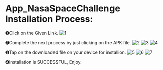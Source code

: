 # App_NasaSpaceChallenge Installation Process:
➊Click on the Given Link.
![1](https://github.com/ambarmishraa/App_NasaSpaceChallenge/assets/119369782/3d87857c-8e7f-4047-81b1-7fe6ae03a837)

➋Complete the next process by just clicking on the APK file.
![2](https://github.com/ambarmishraa/App_NasaSpaceChallenge/assets/119369782/ffa58829-08a2-4195-b19d-5f32e7ae9944)
![3](https://github.com/ambarmishraa/App_NasaSpaceChallenge/assets/119369782/738974ab-16f4-4944-ba4f-bfcd9891811e)
![4](https://github.com/ambarmishraa/App_NasaSpaceChallenge/assets/119369782/583fcffd-14b5-47e1-80aa-50f09cdd7c97)

➌Tap on the downloaded file on your device for installion.
![5](https://github.com/ambarmishraa/App_NasaSpaceChallenge/assets/119369782/6b155573-93c9-44f1-81ad-3fceb80837a1)
![6](https://github.com/ambarmishraa/App_NasaSpaceChallenge/assets/119369782/c2e9efc5-b712-46e5-bb57-31afd8e99d94)
![7](https://github.com/ambarmishraa/App_NasaSpaceChallenge/assets/119369782/ba215d57-77b0-4dd8-a24b-0693eb6b1b1e)

➍Installation is SUCCESSFUL, Enjoy.
